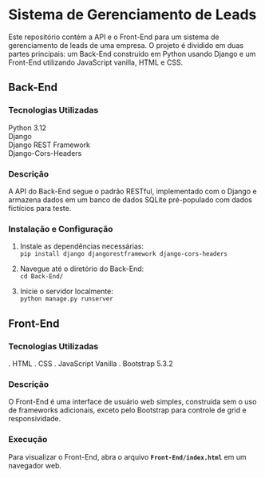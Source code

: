 # Sistema de Gerenciamento de Leads
Este repositório contém a API e o Front-End para um sistema de gerenciamento de leads de uma empresa. O projeto é dividido em duas partes principais: um Back-End construído em Python usando Django e um Front-End utilizando JavaScript vanilla, HTML e CSS.

## Back-End
### Tecnologias Utilizadas
Python 3.12  
Django  
Django REST Framework  
Django-Cors-Headers  

### Descrição
A API do Back-End segue o padrão RESTful, implementado com o Django e armazena dados em um banco de dados SQLite pré-populado com dados fictícios para teste.

### Instalação e Configuração
1. Instale as dependências necessárias:  
```pip install django djangorestframework django-cors-headers```

2. Navegue até o diretório do Back-End:  
```cd Back-End/```

3. Inicie o servidor localmente:  
```python manage.py runserver```

## Front-End
### Tecnologias Utilizadas
. HTML
. CSS
. JavaScript Vanilla
. Bootstrap 5.3.2

### Descrição
O Front-End é uma interface de usuário web simples, construída sem o uso de frameworks adicionais, exceto pelo Bootstrap para controle de grid e responsividade.

### Execução
Para visualizar o Front-End, abra o arquivo **`Front-End/index.html`** em um navegador web.
